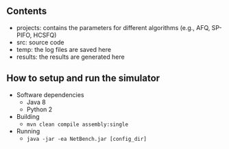 ## Contents
- projects: contains the parameters for different algorithms (e.g., AFQ, SP-PIFO, HCSFQ)<br>
- src: source code<br>
- temp: the log files are saved here<br>
- results: the results are generated here<br> 

## How to setup and run the simulator<br>
- Software dependencies<br>
  - Java 8<br>
  - Python 2<br>
- Building<br>
  - `mvn clean compile assembly:single`<br>
- Running<br>
  - `java -jar -ea NetBench.jar [config_dir]`<br> 